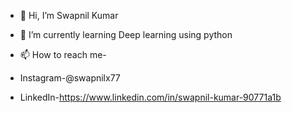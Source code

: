 - 👋 Hi, I’m Swapnil Kumar
- 🌱 I’m currently learning Deep learning using python
- 📫 How to reach me-

- Instagram-@swapnilx77

- LinkedIn-https://www.linkedin.com/in/swapnil-kumar-90771a1b
